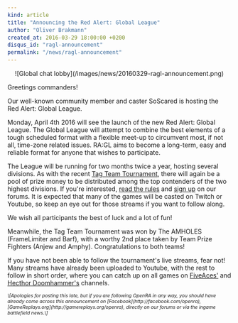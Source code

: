 ```yaml
---
kind: article
title: "Announcing the Red Alert: Global League"
author: "Oliver Brakmann"
created_at: 2016-03-29 18:00:00 +0200
disqus_id: "ragl-announcement"
permalink: "/news/ragl-announcement"
---
```


<div style="text-align:center" markdown="1">
![Global chat lobby](/images/news/20160329-ragl-announcement.png)
</div>

Greetings commanders!

Our well-known community member and caster SoScared is hosting the Red Alert: Global League.

Monday, April 4th 2016 will see the launch of the new Red Alert: Global League. The Global League will attempt to combine the best elements of a tough scheduled format with a flexible meet-up to circumvent most, if not all, time-zone related issues. RA:GL aims to become a long-term, easy and reliable format for anyone that wishes to participate.

The League will be running for two months twice a year, hosting several divisions. As with the recent [Tag Team Tournament](/news/march-2016-tournament-announcement/), there will again be a pool of prize money to be distributed among the top contenders of the two highest divisions. If you're interested, [read the rules](http://forum.openra.net/82/19488) and [sign up](http://forum.openra.net/82/19512) on our forums. It is expected that many of the games will be casted on Twitch or Youtube, so keep an eye out for those streams if you want to follow along.

We wish all participants the best of luck and a lot of fun!

Meanwhile, the Tag Team Tournament was won by The AMHOLES (FrameLimiter and Barf), with a worthy 2nd place taken by Team Prize Fighters (Anjew and Amphy). Congratulations to both teams!

If you have not been able to follow the tournament's live streams, fear not! Many streams have already been uploaded to Youtube, with the rest to follow in short order, where you can catch up on all games on [FiveAces'](https://www.youtube.com/user/CovertFlobert) and [Hecthor Doomhammer's](https://www.youtube.com/playlist?list=PLi5UzmvU26JbGoprGFvU0NbbPDIu17nnJ) channels.

<div style="font-size:8pt; font-style:italic" markdown="1">
\[Apologies for posting this late, but if you are following OpenRA in any way, you should have already come across this announcement on [Facebook](http://facebook.com/openra), [GameReplays.org](http://gamereplays.org/openra), directly on our forums or via the ingame battlefield news.\]
</div>
